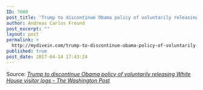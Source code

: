 ```yaml
---
ID: 7080
post_title: 'Trump to discontinue Obama policy of voluntarily releasing White House visitor logs &#8211; The Washington Post'
author: Andreas Carlos Freund
post_excerpt: ""
layout: post
permalink: >
  http://mydivein.com/trump-to-discontinue-obama-policy-of-voluntarily-releasing-white-house-visitor-logs-the-washington-post/
published: true
post_date: 2017-04-14 17:43:24
---
```

Source: <em><a href="https://www.washingtonpost.com/news/post-politics/wp/2017/04/14/trump-to-discontinue-obama-policy-of-voluntarily-releasing-white-house-visitor-logs/?hpid=hp_hp-top-table-main_pp-visitorlogs-108pm%3Ahomepage%2Fstory&amp;utm_term=.73f9b9d73d02">Trump to discontinue Obama policy of voluntarily releasing White House visitor logs - The Washington Post</a></em>
